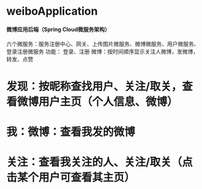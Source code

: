 # weiboApplication

#### 微博应用后端（Spring Cloud微服务架构）
 六个微服务：服务注册中心、网关、上传图片微服务、微博微服务、用户微服务、登录注册微服务
 功能：
 登录、注册
 微博：按时间顺序显示关注人微博，发微博，转发、点赞
# 发现：按昵称查找用户、关注/取关，查看微博用户主页（个人信息、微博）
# 我：微博：查看我发的微博
#     关注：查看我关注的人、关注/取关（点击某个用户可查看其主页）
